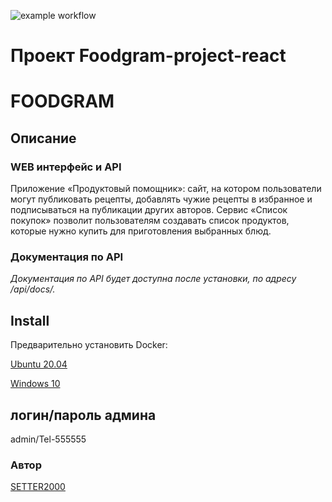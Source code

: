 ![example workflow](https://github.com/SETTER2000/foodgram-project-react/actions/workflows/main.yml/badge.svg)

# Проект Foodgram-project-react
# FOODGRAM 

## Описание

### WEB интерфейс и API
Приложение «Продуктовый помощник»: сайт, на котором пользователи могут 
публиковать рецепты, добавлять чужие рецепты в избранное и подписываться на 
публикации других авторов. Сервис «Список покупок» позволит пользователям 
создавать список продуктов, которые нужно купить для приготовления выбранных 
блюд.

 
### Документация по API
_Документация по API будет доступна после установки, по адресу /api/docs/._


## Install
Предварительно установить Docker:

<a href="https://www.digitalocean.com/community/tutorials/how-to-install-and-use-docker-on-ubuntu-20-04-ru">Ubuntu 20.04</a>

<a href="https://docs.docker.com/desktop/windows/install/">Windows 10</a>

##  логин/пароль админа

admin/Tel-555555

### Автор
<a href="https://github.com/SETTER2000">SETTER2000</a>


